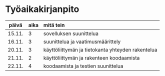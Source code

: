# Työaikakirjanpito

| päivä  | aika | mitä tein  |
| :----: |:-----| :-----|
| 15.11. | 3    | sovelluksen suunittelua |
| 16.11. | 3    | suunittelua ja vaatimusmäärittely|
| 20.11. | 3    | käyttöliittymän ja tietokanta yhteyden rakentelua|
| 21.11. | 2    | käyttöliittymän ja rakenteen koodaamista|
| 22.11. | 4    | koodaamista ja testien suunittelua|

